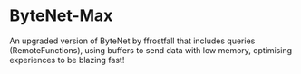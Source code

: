 # ByteNet-Max
An upgraded version of ByteNet by ffrostfall that includes queries (RemoteFunctions), using buffers to send data with low memory, optimising experiences to be blazing fast!
